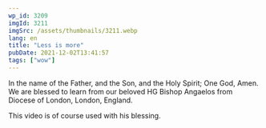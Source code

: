 ```yaml
---
wp_id: 3209
imgId: 3211
imgSrc: /assets/thumbnails/3211.webp
lang: en
title: "Less is more"
pubDate: 2021-12-02T13:41:57
tags: ["wow"]
---
```


<!-- page: 6 -->

<p>In the name of the Father, and the Son, and the Holy Spirit; One God, Amen. We are blessed to learn from our beloved HG Bishop Angaelos from Diocese of London, London, England.</p>
<p>This video is of course used with his blessing.</p>
<p>&nbsp;</p>

